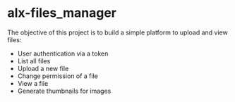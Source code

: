 # alx-files_manager

The objective of this project is to build a simple platform to upload and view files:

* User authentication via a token
* List all files
* Upload a new file
* Change permission of a file
* View a file
* Generate thumbnails for images